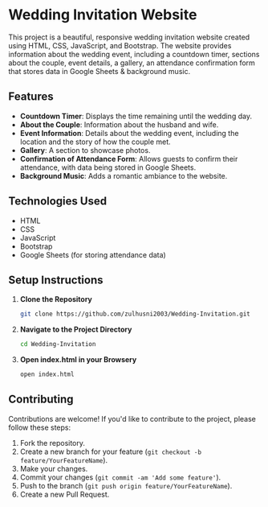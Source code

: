 # Wedding Invitation Website

This project is a beautiful, responsive wedding invitation website created using HTML, CSS, JavaScript, and Bootstrap. The website provides information about the wedding event, including a countdown timer, sections about the couple, event details, a gallery, an attendance confirmation form that stores data in Google Sheets & background music.

## Features
- **Countdown Timer**: Displays the time remaining until the wedding day.
- **About the Couple**: Information about the husband and wife.
- **Event Information**: Details about the wedding event, including the location and the story of how the couple met.
- **Gallery**: A section to showcase photos.
- **Confirmation of Attendance Form**: Allows guests to confirm their attendance, with data being stored in Google Sheets.
- **Background Music**: Adds a romantic ambiance to the website.

## Technologies Used
- HTML
- CSS
- JavaScript
- Bootstrap
- Google Sheets (for storing attendance data)

## Setup Instructions
1. **Clone the Repository**
   ```bash
   git clone https://github.com/zulhusni2003/Wedding-Invitation.git

2. **Navigate to the Project Directory**
   ```bash
   cd Wedding-Invitation

3. **Open index.html in your Browsery**
   ```bash
   open index.html

## Contributing

Contributions are welcome! If you'd like to contribute to the project, please follow these steps:

1. Fork the repository.
2. Create a new branch for your feature (`git checkout -b feature/YourFeatureName`).
3. Make your changes.
4. Commit your changes (`git commit -am 'Add some feature'`).
5. Push to the branch (`git push origin feature/YourFeatureName`).
6. Create a new Pull Request.

  



